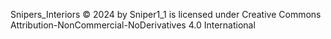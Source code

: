 Snipers_Interiors © 2024 by Sniper1_1 is licensed under Creative Commons Attribution-NonCommercial-NoDerivatives 4.0 International 